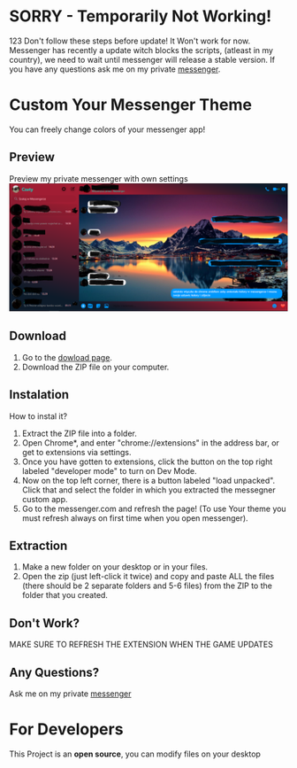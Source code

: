 # SORRY - Temporarily Not Working!
123
Don't follow these steps before update! It Won't work for now.
Messenger has recently a update witch blocks the scripts, (atleast in my country), we need to wait until messenger will release a stable version.
If you have any questions ask me on my private [messenger](https://www.messenger.com/t/100005543894347).

# Custom Your Messenger Theme

You can freely change colors of your messenger app!

## Preview 

Preview my private messenger with own settings
![my settings preview](https://raw.githubusercontent.com/kubo550/dark-messenger-extention/master/dark-messenger-preview.png)

## Download 

1. Go to the [dowload page](https://www.facebook.com/).
1. Download the ZIP file on your computer.

## Instalation

How to instal it? 
 1. Extract the ZIP file into a folder.
 1. Open Chrome*, and enter "chrome://extensions" in the address bar, or get to extensions via settings.
 1. Once you have gotten to extensions, click the button on the top right labeled "developer mode" to turn on Dev Mode.
 1. Now on the top left corner, there is a button labeled "load unpacked". Click that and select the folder in which you extracted the messegner custom app.
 1. Go to the messenger.com and refresh the page! (To use Your theme you must refresh always on first time when you open messenger).

## Extraction

 1. Make a new folder on your desktop or in your files.
 1. Open the zip (just left-click it twice) and copy and paste ALL the files (there should be 2 separate folders and 5-6 files) from the ZIP to the folder that you created.

## Don't Work? 

MAKE SURE TO REFRESH THE EXTENSION WHEN THE GAME UPDATES

## Any Questions?

Ask me on my private [messenger](https://www.messenger.com/t/100005543894347)

# For Developers 

This Project is an **open source**, you can modify files on your desktop
